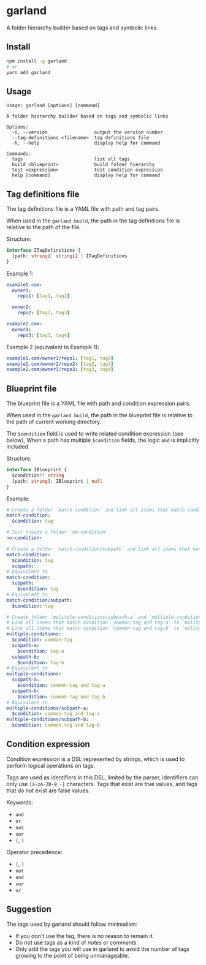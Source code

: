 # garland
A folder hierarchy builder based on tags and symbolic links.

## Install
```sh
npm install -g garland
# or
yarn add garland
```

## Usage
```
Usage: garland [options] [command]

A folder hierarchy builder based on tags and symbolic links

Options:
  -V, --version                 output the version number
  --tag-definitions <filename>  tag definitions file
  -h, --help                    display help for command

Commands:
  tags                          list all tags
  build <blueprint>             build folder hierarchy
  test <expression>             test condition expression
  help [command]                display help for command
```

## Tag definitions file
The tag definitions file is a YAML file with path and tag pairs.

When used in the `garland build`,
the path in the tag definitions file is relative to the path of the file.

Structure:
```ts
interface ITagDefinitions {
  [path: string]: string[] | ITagDefinitions
}
```

Example 1:
```yaml
example1.com:
  owner1:
    repo1: [tag1, tag2]

  owner2:
    repo2: [tag2, tag3]

example2.com:
  owner3:
    repo3: [tag3, tag4]
```

Example 2 (equivalent to Example 1):
```yaml
example1.com/owner1/repo1: [tag1, tag2]
example1.com/owner2/repo2: [tag2, tag3]
example2.com/owner3/repo3: [tag3, tag4]
```

## Blueprint file
The blueprint file is a YAML file with path and condition expression pairs.

When used in the `garland build`,
the path in the blueprint file is relative to the path of current working directory.

The `$condition` field is used to write related condition expression (see below),
When a path has multiple `$condition` fields,
the logic `and` is implicitly included.

Structure:
```ts
interface IBlueprint {
  $condition?: string
  [path: string]: IBlueprint | null
}
```

Example:
```yaml
# Create a folder `match-condition` and link all items that match condition `tag` there.
match-condition:
  $condition: tag

# Just create a folder `no-condition`.
no-condition:

# Create a folder `match-condition/subpath` and link all items that match condition `tag` there.
match-condition:
  $condition: tag
  subpath:
# Equivalent to 
match-condition:
  subpath:
    $condition: tag
# Equivalent to 
match-condition/subpath:
  $condition: tag

# Create folder `mulitple-conditions/subpath-a` and `multiple-conditions/subpath-b`.
# Link all items that match condition `common-tag and tag-a` to `mulitple-conditions/subpath-a`.
# Link all items that match condition `common-tag and tag-b` to `mulitple-conditions/subpath-b`.
multiple-conditions:
  $condition: common-tag
  subpath-a:
    $condition: tag-a
  subpath-b:
    $condition: tag-b
# Equivalent to 
multiple-conditions:
  subpath-a:
    $condition: common-tag and tag-a
  subpath-b:
    $condition: common-tag and tag-b
# Equivalent to 
multiple-conditions/subpath-a:
  $condition: common-tag and tag-a
multiple-conditions/subpath-b:
  $condition: common-tag and tag-b
```

## Condition expression
Condition expression is a DSL represented by strings,
which is used to perform logical operations on tags.

Tags are used as identifiers in this DSL,
limited by the parser,
identifiers can only use `[a-zA-Z0-9_-]` characters.
Tags that exist are true values,
and tags that do not exist are false values.

Keywords:
- `and`
- `or`
- `not`
- `xor`
- `(`, `)`

Operator precedence:
- `(`, `)`
- `not`
- `and`
- `xor`
- `or`

## Suggestion
The tags used by garland should follow minimalism:
- If you don't use the tag, there is no reason to remain it.
- Do not use tags as a kind of *notes* or *comments*.
- Only add the tags you will use in garland to avoid the number of tags growing to the point of being unmanageable.
